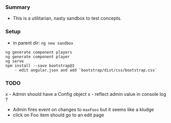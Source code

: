 
### Summary

* This is a utilitarian, nasty sandbox to test concepts.

### Setup

* in parent dir: `ng new sandbox`

```
ng generate component players
ng generate component player
ng serve
npm install --save bootstrap@3
    - edit angular.json and add `bootstrap/dist/css/bootstrap.css`
```

### TODO

x - Admin should have a Config object
x - reflect admin value in console log ?
* Admin fires event on changes to `maxFoos` but it seems like a kludge
* click on Foo item should go to an edit page
